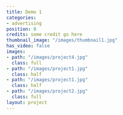 ```yaml
---
title: Demo 1
categories:
- advertising
position: 0
credits: some credit go here
thumbnail_image: "/images/thumbnail1.jpg"
has_video: false
images:
- path: "/images/project4.jpg"
  class: full
- path: "/images/project1.jpg"
  class: half
- path: "/images/project1.jpg"
  class: half
- path: "/images/project2.jpg"
  class: full
layout: project
---
```


